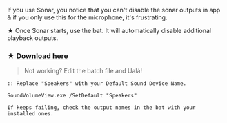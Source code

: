 If you use Sonar, you notice that you can't disable the sonar outputs in app & if you only use this for the microphone, it's frustrating.

★ Once Sonar starts, use the bat. It will automatically disable additional playback outputs.

### ★ [Download here](https://github.com/gzmatte/sonar/releases/download/1/Sonar.bat)

> Not working? Edit the batch file and Ualá!

```
:: Replace "Speakers" with your Default Sound Device Name.

SoundVolumeView.exe /SetDefault "Speakers"

If keeps failing, check the output names in the bat with your installed ones.
```
